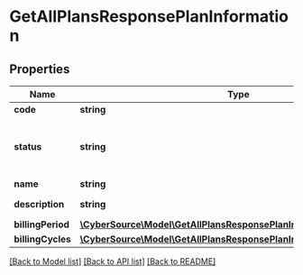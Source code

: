 # GetAllPlansResponsePlanInformation

## Properties
Name | Type | Description | Notes
------------ | ------------- | ------------- | -------------
**code** | **string** | Plan code | [optional] 
**status** | **string** | Plan Status:  - &#x60;DRAFT&#x60;  - &#x60;ACTIVE&#x60;  - &#x60;INACTIVE&#x60; | [optional] 
**name** | **string** | Plan name | [optional] 
**description** | **string** | Plan description | [optional] 
**billingPeriod** | [**\CyberSource\Model\GetAllPlansResponsePlanInformationBillingPeriod**](GetAllPlansResponsePlanInformationBillingPeriod.md) |  | [optional] 
**billingCycles** | [**\CyberSource\Model\GetAllPlansResponsePlanInformationBillingCycles**](GetAllPlansResponsePlanInformationBillingCycles.md) |  | [optional] 

[[Back to Model list]](../README.md#documentation-for-models) [[Back to API list]](../README.md#documentation-for-api-endpoints) [[Back to README]](../README.md)


